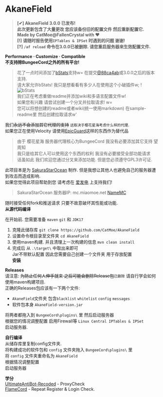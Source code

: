 # AkaneField  
  
> **[✔] AkaneField 3.0.0 已发布!**  
> **此次更新包含了大量更改 您应该备份旧的配置文件 然后重新配置它.**  
> **Made by CatMoe@FallenCrystal with ❤**  
> **[!] 请随时报告使用`IPTables & IPSet` 时遇到的问题 谢谢!**  
> **[?] `/af reload` 命令在3.0.0已被删除. 请您重启服务器来生效配置文件.**  

**Performance · Customize · Compatible**  
**不支持除BungeeCord之外的所有平台!**  
> 花了一点时间添加了[bStats](https://bstats.org/plugin/bungeecord/AkaneField/17909/)支持w= 在提交[@88ca4ab](https://github.com/CatMoe/AkaneField/commit/88ca4abdaad3c0fa2cbb7f7b0adf323544b25119)或3.0.0之后的版本支持.  
> 请大家允许bStats! 我只是想看看有多少人在使用这个小破插件w; !  
![bStats](https://bstats.org/signatures/bungeecord/AkaneField.svg)  
> 我们正在考虑重做readme并添加wiki和多语言配置文件w!  
> 如果您有兴趣 请尝试创建一个分叉并拉取请求! w=  
> 您可以将想创建的readme或者wiki(统一使用markdown) 在sample-readme里 然后创建拉取请求w'  
  
我们~~永远不会添加其它代理的支持~~ `这取决于樱花星海考虑什么样的代理`.  
如果您正在使用Velocity 请使用[EpicGuard](https://github.com/4drian3d/EpicGuard)这样的东西作为替代品  
> 由于 樱花星海 服务器代理核心为BungeeCord 我没有必要添加其它支持 望周知  
> 我只是给其它人可以使用这个东西的权利 我没有必要接受全部功能请求  
> 话虽如此 我们欢迎您通过分叉来添加功能. 但是您必须遵守GPL3许可证.  
  
此项目本是为 [SakuraStarOcean](https://www.miaomoe.net/) 制作. 但是我想让其他人也避免自己的服务器遭到攻击而造成影响.  
如果您觉得此项目帮助到您 请考虑在 [爱发电](https://afdian.net/a/catmoe-studios) 上支持我们!  
> SakuraStarOcean 服务器IP: mc.miaomoe.net [NameMC](https://namemc.com/server/mc.miaomoe.net)
  
随时接受任何fork和推送请求 只要不故意破坏其性能或功能.  
**从源代码编译**  

在开始前. 您需要准备 `maven` `git` 和 `JDK17`

1. 克隆此储存库 `git clone https://github.com/CatMoe/AkaneField`
2. 设置命令根目录至文件夹 `cd AkaneField`
3. 使用maven构建. 并且清理上一次构建的信息 `mvn clean install`
4. 完成后 从 `.\target\` 中取出来即可  
Jar不带默认配置 因此您需要自己创建一个文件夹 用于存放配置  
**安装**  
  
**Releases**  
请注意: ~~为防止任何人伸手就来 之后可能会删除Release包~~`已删除` 请自行学会如何使用maven构建项目.  
正确的Releases包应该有一下两个文件:  

- `AkaneField`文件夹 包含`blacklist` `whitelist` `config` `messages`  
- 软件包本身 `AkaneField-version.jar`  

将两者都拖入到 `BungeeCord\plugins\` 里 然后启动服务器  
根据您的情况调整配置 启用Firewall等 `Linux Central IPTables & IPSet`  
启动服务器.  

**自行编译**  
从储存库里复制config文件夹.  
将构建成功的软件包和 `config` 文件夹拖入 `BungeeCord\plugins\` 里  
将 `config` 文件夹重命名为 `AkaneField`  
根据情况调整配置  
启动服务器  
  
**学分**  
[UltimateAntiBot-Recoded](https://github.com/Kr1S-D/UltimateAntibotRecoded) - ProxyCheck  
[FlameCord](https://github.com/2lstudios-mc/FlameCord) - Repeat Register & Login Check.  
